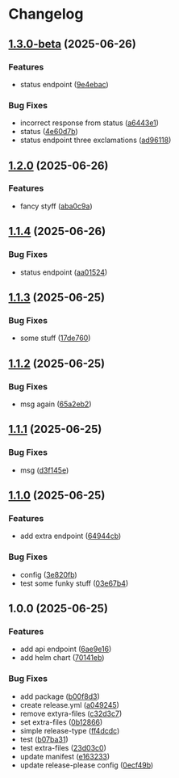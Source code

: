 # Changelog

## [1.3.0-beta](https://github.com/nilsgstrabo/learnrelease/compare/v1.2.0...v1.3.0-beta) (2025-06-26)


### Features

* status endpoint ([9e4ebac](https://github.com/nilsgstrabo/learnrelease/commit/9e4ebac68c815f56d8ec43d33a02d92023a28c3c))


### Bug Fixes

* incorrect response from status ([a6443e1](https://github.com/nilsgstrabo/learnrelease/commit/a6443e16145464d3780a325555a3ac428e7f1b26))
* status ([4e60d7b](https://github.com/nilsgstrabo/learnrelease/commit/4e60d7b395d6702744a381c538c6c47e660fff4d))
* status endpoint three exclamations ([ad96118](https://github.com/nilsgstrabo/learnrelease/commit/ad96118041c2494c8e6dc1fc5426ff4ef8e3f93e))

## [1.2.0](https://github.com/nilsgstrabo/learnrelease/compare/v1.1.4...v1.2.0) (2025-06-26)


### Features

* fancy styff ([aba0c9a](https://github.com/nilsgstrabo/learnrelease/commit/aba0c9a1a27970f79fa2565f4fcc685b9bd2b2e7))

## [1.1.4](https://github.com/nilsgstrabo/learnrelease/compare/v1.1.3...v1.1.4) (2025-06-26)


### Bug Fixes

* status endpoint ([aa01524](https://github.com/nilsgstrabo/learnrelease/commit/aa015248e564816e17d801ca9d2f22feabce054d))

## [1.1.3](https://github.com/nilsgstrabo/learnrelease/compare/v1.1.2...v1.1.3) (2025-06-25)


### Bug Fixes

* some stuff ([17de760](https://github.com/nilsgstrabo/learnrelease/commit/17de76040dbbba8f8b1cef6cd7dadb7ed7dbf754))

## [1.1.2](https://github.com/nilsgstrabo/learnrelease/compare/v1.1.1...v1.1.2) (2025-06-25)


### Bug Fixes

* msg again ([65a2eb2](https://github.com/nilsgstrabo/learnrelease/commit/65a2eb2490ab87f43b219275f8b8e190c9134e16))

## [1.1.1](https://github.com/nilsgstrabo/learnrelease/compare/v1.1.0...v1.1.1) (2025-06-25)


### Bug Fixes

* msg ([d3f145e](https://github.com/nilsgstrabo/learnrelease/commit/d3f145eef96bed6fc7a473537d5c71c114cdbd3b))

## [1.1.0](https://github.com/nilsgstrabo/learnrelease/compare/v1.0.0...v1.1.0) (2025-06-25)


### Features

* add extra endpoint ([64944cb](https://github.com/nilsgstrabo/learnrelease/commit/64944cb951cd9cfbd8f37766755ab07f136b0df2))


### Bug Fixes

* config ([3e820fb](https://github.com/nilsgstrabo/learnrelease/commit/3e820fb7692105f443ac8052ca6c5e463a2a1030))
* test some funky stuff ([03e67b4](https://github.com/nilsgstrabo/learnrelease/commit/03e67b4e78de66bd5e84c4834df871d1c29008d0))

## 1.0.0 (2025-06-25)


### Features

* add api endpoint ([6ae9e16](https://github.com/nilsgstrabo/learnrelease/commit/6ae9e162ce8e11be8093fd68d293ada182086e0d))
* add helm chart ([70141eb](https://github.com/nilsgstrabo/learnrelease/commit/70141ebc5eecb246e0638d1ff3c4505fc8b6ff4e))


### Bug Fixes

* add package ([b00f8d3](https://github.com/nilsgstrabo/learnrelease/commit/b00f8d33a0463b6ddec5b0d0caaa609076cd8d1e))
* create release.yml ([a049245](https://github.com/nilsgstrabo/learnrelease/commit/a0492454a2c7bebfa28cb29e25633e0ae3d9e529))
* remove extyra-files ([c32d3c7](https://github.com/nilsgstrabo/learnrelease/commit/c32d3c7954785761f38e21292de347a53012bd09))
* set extra-files ([0b12866](https://github.com/nilsgstrabo/learnrelease/commit/0b128666416e6a88e09c75fab542ff36fc391736))
* simple release-type ([ff4dcdc](https://github.com/nilsgstrabo/learnrelease/commit/ff4dcdc13ae28454f7c37aaf206a62d97cf8697a))
* test ([b07ba31](https://github.com/nilsgstrabo/learnrelease/commit/b07ba3179a94a9ca8277d4222d24a999e2579191))
* test extra-files ([23d03c0](https://github.com/nilsgstrabo/learnrelease/commit/23d03c0898316efe6d50d65272305e30e961f7c8))
* update manifest ([e163233](https://github.com/nilsgstrabo/learnrelease/commit/e163233d1e96947e5cce0e508137b7e529e6a7a3))
* update release-please config ([0ecf49b](https://github.com/nilsgstrabo/learnrelease/commit/0ecf49bc549529e1706cd2885ac04ff5ad3ddc59))
